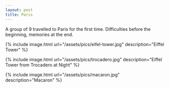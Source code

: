 ```yaml
---
layout: post
title: Paris
---
```


A group of 9 travelled to Paris for the first time. Difficulties before the beginning, memories at the end.

{% include image.html url="/assets/pics/eifel-tower.jpg" description="Eiffel Tower" %}

{% include image.html url="/assets/pics/trocadero.jpg" description="Eiffel Tower from Trocadero at Night" %}

{% include image.html url="/assets/pics/macaron.jpg" description="Macaron" %}
